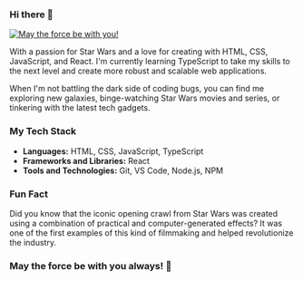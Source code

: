 ### Hi there 👋

[![May the force be with you!](https://img.shields.io/badge/May%20the%20Force-be%20with%20you!-yellow.svg)](https://www.starwars.com)

With a passion for Star Wars and a love for creating with HTML, CSS, JavaScript, and React. I'm currently learning TypeScript to take my skills to the next level and create more robust and scalable web applications.

When I'm not battling the dark side of coding bugs, you can find me exploring new galaxies, binge-watching Star Wars movies and series, or tinkering with the latest tech gadgets.

### My Tech Stack

- **Languages:** HTML, CSS, JavaScript, TypeScript
- **Frameworks and Libraries:** React
- **Tools and Technologies:** Git, VS Code, Node.js, NPM

### Fun Fact

Did you know that the iconic opening crawl from Star Wars was created using a combination of practical and computer-generated effects? It was one of the first examples of this kind of filmmaking and helped revolutionize the industry.

### May the force be with you always! 🚀


